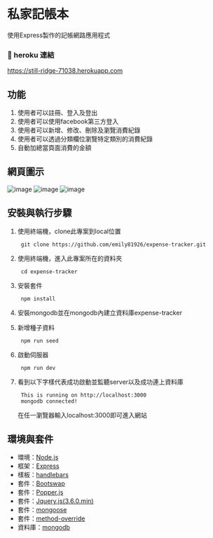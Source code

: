 # 私家記帳本
使用Express製作的記帳網路應用程式

### :link: heroku 連結
https://still-ridge-71038.herokuapp.com

## 功能
1. 使用者可以註冊、登入及登出
2. 使用者可以使用facebook第三方登入
3. 使用者可以新增、修改、刪除及瀏覽消費紀錄
4. 使用者可以透過分類欄位瀏覽特定類別的消費紀錄
5. 自動加總當頁面消費的金額 

## 網頁圖示
![image](/public/img/Expense-tracker-host.png)
![image](/public/img/Expense-tracker-pieChart.png)
![image](/public/img/Expense-tracker-login.png)

## 安裝與執行步驟
1. 使用終端機，clone此專案到local位置

        git clone https://github.com/emily81926/expense-tracker.git

2. 使用終端機，進入此專案所在的資料夾

        cd expense-tracker

3. 安裝套件

        npm install
4. 安裝mongodb並在mongodb內建立資料庫expense-tracker
5. 新增種子資料

        npm run seed

6. 啟動伺服器

        npm run dev
        
7. 看到以下字樣代表成功啟動並監聽server以及成功連上資料庫


        This is running on http://localhost:3000
        mongodb connected!
        
   在任一瀏覽器輸入localhost:3000即可進入網站
  
## 環境與套件
* 環境：[Node.js](https://nodejs.org/en/)
* 框架：[Express](https://expressjs.com/)
* 樣板：[handlebars](https://www.npmjs.com/package/express-handlebars)
* 套件：[Bootswap](https://bootswatch.com/4/)
* 套件：[Popper.js](https://popper.js.org/)
* 套件：[Jquery.js(3.6.0.min)](https://jquery.com/)
* 套件：[mongoose](https://mongoosejs.com/)
* 套件：[method-override](https://www.npmjs.com/package/method-override)
* 資料庫：[mongodb](https://www.mongodb.com/)
